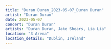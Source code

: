 ```yaml
---
title: "Duran Duran_2023-05-07_Duran Duran"
artist: "Duran Duran"
date: 2023-05-07
concert: "Duran Duran"
artists: "Duran Duran, Jake Shears, Lia Lia"
location: "3 Arena"
location_details: "Dublin, Ireland"
---
```

